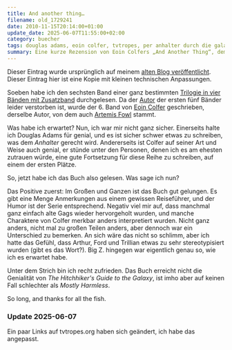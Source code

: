 ```yaml
---
title: And another thing…
filename: old_1729241
date: 2010-11-15T20:14:00+01:00
update_date: 2025-06-07T11:55:00+02:00
category: buecher
tags: douglas adams, eoin colfer, tvtropes, per anhalter durch die galaxis, thhgttg, artemis fowl
summary: Eine kurze Rezension von Eoin Colfers „And Another Thing“, dem inoffiziellen sechsten Band der Trilogie in vier Bänden „Per Anhalter durch die Galaxis“.
---
```

Dieser Eintrag wurde ursprünglich auf meinem [alten Blog veröffentlicht](https://stu.blogger.de/stories/1729241/). Dieser Eintrag hier ist eine Kopie mit kleinen technischen Anpassungen.

Soeben habe ich den sechsten Band einer ganz bestimmten [Trilogie in vier Bänden mit Zusatzband](https://tvtropes.org/pmwiki/pmwiki.php/Literature/TheHitchhikersGuideToTheGalaxyTrilogy) durchgelesen. Da der [Autor](https://tvtropes.org/pmwiki/pmwiki.php/Creator/DouglasAdams) der ersten fünf Bänder leider verstorben ist, wurde der 6. Band von [Eoin Colfer](https://de.wikipedia.org/wiki/Eoin_Colfer) geschrieben, derselbe Autor, von dem auch [Artemis Fowl](https://tvtropes.org/pmwiki/pmwiki.php/Literature/ArtemisFowl) stammt.

Was habe ich erwartet? Nun, ich war mir nicht ganz sicher. Einerseits halte ich Douglas Adams für genial, und es ist sicher schwer etwas zu schreiben, was dem *Anhalter* gerecht wird. Andererseits ist Colfer auf seiner Art und Weise auch genial, er stünde unter den Personen, denen ich es am ehesten zutrauen würde, eine gute Fortsetzung für diese Reihe zu schreiben, auf einem der ersten Plätze.

So, jetzt habe ich das Buch also gelesen. Was sage ich nun?

Das Positive zuerst: Im Großen und Ganzen ist das Buch gut gelungen. Es gibt eine Menge Anmerkungen aus einem gewissen Reiseführer, und der Humor ist der Serie entsprechend. Negativ viel mir auf, dass manchmal ganz einfach alte Gags wieder hervorgeholt wurden, und manche Charaktere von Colfer merkbar anders interpretiert wurden. Nicht ganz anders, nicht mal zu großen Teilen anders, aber dennoch war ein Unterschied zu bemerken. An sich wäre das nicht so schlimm, aber ich hatte das Gefühl, dass Arthur, Ford und Trillian etwas zu sehr stereotypisiert wurden (gibt es das Wort?). Big Z. hingegen war eigentlich genau so, wie ich es erwartet habe.

Unter dem Strich bin ich recht zufrieden. Das Buch erreicht nicht die Genialität von *The Hitchhiker's Guide to the Galaxy*, ist imho aber auf keinen Fall schlechter als *Mostly Harmless*.

So long, and thanks for all the fish.

### Update 2025-06-07

Ein paar Links auf tvtropes.org haben sich geändert, ich habe das angepasst.
